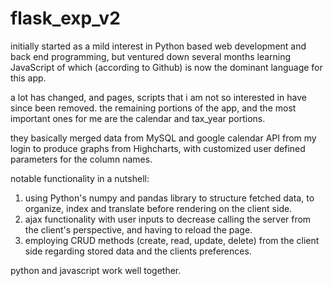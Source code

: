 # flask_exp_v2

initially started as a mild interest in Python based web development and back end programming, but ventured down several months learning JavaScript of which (according to Github) is now the dominant language for this app.

a lot has changed, and pages, scripts that i am not so interested in have since been removed. the remaining portions of the app, and the most important ones for me are the calendar and tax_year portions.

they basically merged data from MySQL and google calendar API from my login to produce graphs from Highcharts, with customized user defined parameters for the column names.

notable functionality in a nutshell: 

1. using Python's numpy and pandas library to structure fetched data, to organize, index and translate before rendering on the client side. 
2. ajax functionality with user inputs to decrease calling the server from the client's perspective, and having to reload the page. 
3. employing CRUD methods (create, read, update, delete) from the client side regarding stored data and the clients preferences.

python and javascript work well together.
